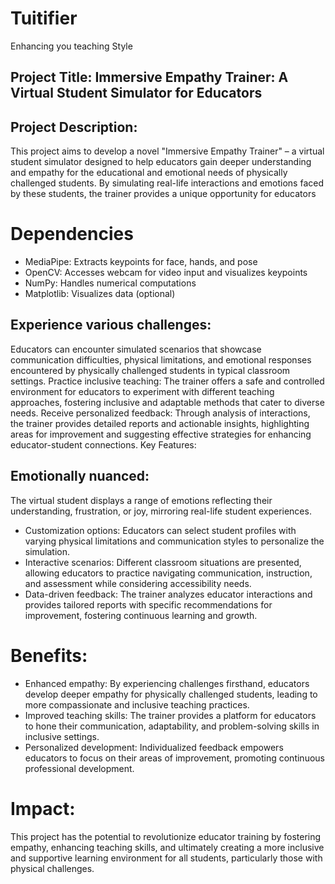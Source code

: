 # Tuitifier
Enhancing you teaching Style
## Project Title: Immersive Empathy Trainer: A Virtual Student Simulator for Educators

## Project Description:

This project aims to develop a novel "Immersive Empathy Trainer" – a virtual student simulator designed to help educators gain deeper understanding and empathy for the educational and emotional needs of physically challenged students. By simulating real-life interactions and emotions faced by these students, the trainer provides a unique opportunity for educators

# Dependencies
- MediaPipe: Extracts keypoints for face, hands, and pose
- OpenCV: Accesses webcam for video input and visualizes keypoints
- NumPy: Handles numerical computations
- Matplotlib: Visualizes data (optional)


## Experience various challenges: 
Educators can encounter simulated scenarios that showcase communication difficulties, physical limitations, and emotional responses encountered by physically challenged students in typical classroom settings.
Practice inclusive teaching: The trainer offers a safe and controlled environment for educators to experiment with different teaching approaches, fostering inclusive and adaptable methods that cater to diverse needs.
Receive personalized feedback: Through analysis of interactions, the trainer provides detailed reports and actionable insights, highlighting areas for improvement and suggesting effective strategies for enhancing educator-student connections.
Key Features:

## Emotionally nuanced:
The virtual student displays a range of emotions reflecting their understanding, frustration, or joy, mirroring real-life student experiences.
- Customization options: Educators can select student profiles with varying physical limitations and communication styles to personalize the simulation.
- Interactive scenarios: Different classroom situations are presented, allowing educators to practice navigating communication, instruction, and assessment while considering accessibility needs.
- Data-driven feedback: The trainer analyzes educator interactions and provides tailored reports with specific recommendations for improvement, fostering continuous learning and growth.

# Benefits:

- Enhanced empathy: By experiencing challenges firsthand, educators develop deeper empathy for physically challenged students, leading to more compassionate and inclusive teaching practices.
- Improved teaching skills: The trainer provides a platform for educators to hone their communication, adaptability, and problem-solving skills in inclusive settings.
- Personalized development: Individualized feedback empowers educators to focus on their areas of improvement, promoting continuous professional development.

# Impact:

This project has the potential to revolutionize educator training by fostering empathy, enhancing teaching skills, and ultimately creating a more inclusive and supportive learning environment for all students, particularly those with physical challenges.

